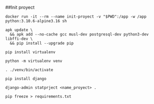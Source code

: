 ##Init proyect

```
docker run -it --rm --name init-proyect -v "$PWD":/app -w /app python:3.10.6-alpine3.16 sh
```
```
apk update \
  && apk add --no-cache gcc musl-dev postgresql-dev python3-dev libffi-dev \
  && pip install --upgrade pip
```
```
pip install virtualenv
```
```
python -m virtualenv venv
```
```
. ./venv/bin/activate
```
```
pip install django
```
```
django-admin statprject <name_proyect> .
```
```
pip freeze > requirements.txt
```
